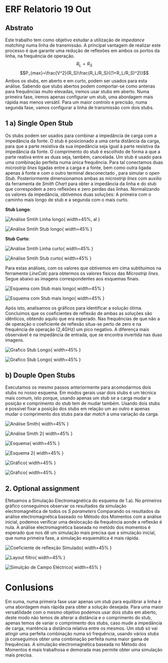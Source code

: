 # ERF Relatorio 19 Out

## Abstrato
Este trabalho tem como objetivo estudar a utilização de _impedance matching_ numa linha de transmissão. A principal vantagem de realizar este processo é que garante uma redução de reflexões em ambos os portos da linha, na frequência de operação. 
$$R_L = R_S$$
$$P_{max}=\frac{V^2}{R_S}\frac{R_L/R_S}{(1+R_L/R_S)^2)}$$
Ambos os stubs, em aberto e em curto, podem ser usados para esta análise. Sabendo que stubs abertos podem comportar-se como antenas para frequências muito elevadas, iremos usar stubs em aberto. Numa primeira fase, iremos apenas configurar um stub, uma abordagem mais rápida mas menos versátil. Para um maior controlo e precisão, numa segunda fase, vamos configurar a linha de transmissão com dois stubs.


## 1 a) Single Open Stub
Os stubs podem ser usados para combinar a impedância de carga com a impedância da fonte. O stub é posicionado a uma certa distância da carga, para que a parte resistiva da sua impedância seja igual à parte resistiva da impedância da fonte. O comprimento do stub é escolhido de forma a que a parte reativa entre as duas seja, também, cancelada. Um stub é usado para uma combinação perfeita numa única frequência.
Para tal conectamos duas _microstrip lines_ ligadas entre a carga e a fonte, bem como outra ligada apenas à fonte e com o outro terminal desconectado , para simular o _open Stub_. Posteriormente dimensionamos ambas as _microstrip lines_ com auxilio da ferramenta de _Smith Chart_ para obter a impedância da linha e do stub que correspodem a zero reflexões e zero perdas das linhas. Normalizando os valores da impedância, obtivemos duas soluções: A primeira com o caminho mais longo de stub e a segunda com o mais curto.

__Stub Longo__:

![Análise Smtih Linha longo](Fotos/1.smith-linha.png){ width=45%, al } 

![Análise Smtih Stub longo](Fotos/1.smith-stub.png){ width=45% }

__Stub Curto__:

![Análise Smtih Linha curto](Fotos/1.2.smith-linha.png){ width=45% }

![Análise Smtih Stub curto](Fotos/1.2.smith-stub.png){ width=45% }

Para estas análises, com os valores que obtivemos em cima subtituímos na ferramente _LineCalc_ para obtermos os valores físicos das _Microstrip lines_. Segue abaixo as imagens correspondentes aos esquemas finais.

![Esquema com Stub mais longo](Fotos/1.esquema.png){ width=45% } 

![Esquema com Stub mais longo](Fotos/1.2.esquema.png){ width=45% }

Após isto, analisamos os gráficos para identificar a solução ótima. Concluimos que os coeficientes de reflexão de ambas as soluções são idênticos, obtendo aquilo que era esperado. Nas frequências de que não a de operação o coeficiente de reflexão situa-se perto de zero e na frequência de operação (2,4GHz) um pico negativo. A diferença mais observável é na impedância de entrada, que se encontra invertida nas duas imagens.

![Grafico Stub Longo](Fotos/1.grafico.png){ width=45% } 

![Grafico Stub Longo](Fotos/1.2.grafico.png){ width=45% }

## b)  Douple Open Stubs
Executamos os mesmo passos anteriormente para acomodarmos dois stubs no nosso esquema. Em modos gerais usar dois stubs é um técnica mais comum, isto porque, usando apenas um stub se a carga mudar a posição e comprimento do stub tem de mudar também. Usando dois stubs é possível fixar a posição dos stubs em relação um ao outro e apenas mudar o comprimento dos stubs para dar _match_ a uma variação da carga.


![Análise Smith](Fotos/1.b.smith.png){ width=45% }

![Análise Smith 2](Fotos/1.b.2.smith.png){ width=45% }

![Esquema](Fotos/1.b.esquema.png){ width=45% }

![Esquema 2](Fotos/1.b.2.esquema.png){ width=45% } 

![Gráfico](Fotos/1.b.grafico.png){ width=45% }

![Gráfico](Fotos/1.b.2.grafico.png){ width=45% } 

## 2. Optional assignment

Efetuamos a Simulação Electromagnética do esquema de 1.a). No primeiros gráfico conseguimos observar os resultados da simulação electromagnética de todos os _S parameters_ Comparando os resultados da análise electromagnética baseado no Método dos Momentos com a análise inicial, podemos verificar uma deslocação da frequência aonde a reflexão é nula. A análise electromagnética baseada no metódo dos momentos é esperado que nos dê um simulação mais precisa que a simulação inicial, que numa primeira fase, a simulação esquemática é mais rápida.

![Coeficiente de reflexção Simulado](Fotos/em3.png){ width=45% }

![Layout filtro](Fotos/Em1.png){ width=45% }

![Simulção de Campo Eléctrico](Fotos/em2.png){ width=45% }



# Conlusions

Em suma, numa primeira fase usar apenas um _stub_ para equilibrar a linha é uma abordagem mais rápida para obter a solução desejada. Para uma maior versatilidade com o mesmo objetivo podemos usar dois _stubs_ em aberto, deste modo não temos de alterar a distância e o comprimento do stub, apenas temos de variar o comprimento dos stubs, caso mude a impedância de carga, mantência a distância relativa entre os mesmos. Um _stub_ só vai atingir uma perfeita combinação numa só frequência, usando vários _stubs_ já conseguimos obter uma combinação perfeita numa maior gama de frequências. A simulação electromagnética baseada no Método dos Momentos é mais trabalhosa e demorada mas permite obter uma simulação mais precisa.
